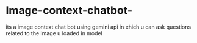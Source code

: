 # Image-context-chatbot-
its a image context chat bot using gemini api in ehich u can ask questions related to the image u loaded in model
